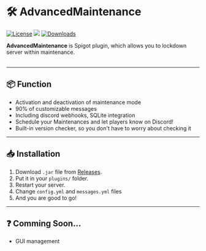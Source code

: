 # 🛠️ AdvancedMaintenance

[![License](https://img.shields.io/github/license/codedbymattheo/AdvancedMaintenance)](LICENSE) [![](https://jitpack.io/v/codedbymattheo/advancedmaintenance.svg)](https://jitpack.io/#codedbymattheo/advancedmaintenance)      [![Downloads](https://img.shields.io/github/downloads/codedbymattheo/AdvancedMaintenance/total)](DOWNLOADS)

**AdvancedMaintenance** is Spigot plugin, which allows you to lockdown server within maintenance. <br><br>

---

## 📦 Function
  
- Activation and deactivation of maintenance mode
- 90% of customizable messages
- Including discord webhooks, SQLite integration
- Schedule your Maintenances and let players know on Discord!
- Built-in version checker, so you don't have to worry about checking it

---

## 📥 Installation

1. Download `.jar` file from [Releases](https://github.com/codedbymattheo/AdvancedMaintenance/releases).
2. Put it in your `plugins/` folder.
3. Restart your server.
4. Change `config.yml` and `messages.yml` files
5. And you are good to go!

---

## ❓ Comming Soon...

- GUI management 

